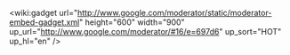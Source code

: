 <wiki:gadget url="http://www.google.com/moderator/static/moderator-embed-gadget.xml" height="600" width="900" up\_url="http://www.google.com/moderator/#16/e=697d6" up\_sort="HOT" up\_hl="en" />